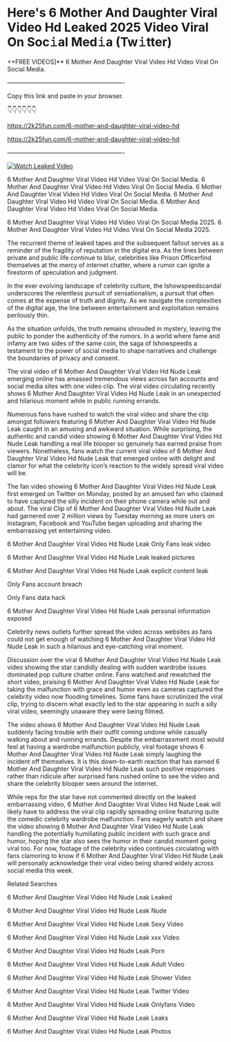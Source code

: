# Here's 6 Mother And Daughter Viral Video Hd Leaked 2025 Video Viral On Soc𝚒al Med𝚒a (Tw𝚒tter)

++FREE VIDEOS]** 6 Mother And Daughter Viral Video Hd Video Viral On Social Media.

———————————————————-

Copy this link and paste in your browser.

👇👇👇👇👇👇

https://2k25fun.com/6-mother-and-daughter-viral-video-hd

https://2k25fun.com/6-mother-and-daughter-viral-video-hd

———————————————————-

[![Watch Leaked Video](https://miro.medium.com/v2/resize:fit:828/format:webp/1*cilzJN44JGOrTw9NJCrNHA.gif "Watch Leaked Video")](https://2k25fun.com/6-mother-and-daughter-viral-video-hd)

6 Mother And Daughter Viral Video Hd Video Viral On Social Media. 6 Mother And Daughter Viral Video Hd Video Viral On Social Media. 6 Mother And Daughter Viral Video Hd Video Viral On Social Media. 6 Mother And Daughter Viral Video Hd Video Viral On Social Media. 6 Mother And Daughter Viral Video Hd Video Viral On Social Media.

6 Mother And Daughter Viral Video Hd Video Viral On Social Media 2025. 6 Mother And Daughter Viral Video Hd Video Viral On Social Media 2025.

The recurrent theme of leaked tapes and the subsequent fallout serves as a reminder of the fragility of reputation in the digital era. As the lines between private and public life continue to blur, celebrities like Prison Officerfind themselves at the mercy of internet chatter, where a rumor can ignite a firestorm of speculation and judgment.

In the ever evolving landscape of celebrity culture, the Ishowspeedscandal underscores the relentless pursuit of sensationalism, a pursuit that often comes at the expense of truth and dignity. As we navigate the complexities of the digital age, the line between entertainment and exploitation remains perilously thin.

As the situation unfolds, the truth remains shrouded in mystery, leaving the public to ponder the authenticity of the rumors. In a world where fame and infamy are two sides of the same coin, the saga of Ishowspeedis a testament to the power of social media to shape narratives and challenge the boundaries of privacy and consent.

The viral video of 6 Mother And Daughter Viral Video Hd Nude Leak emerging online has amassed tremendous views across fan accounts and social media sites with one video clip. The viral video circulating recently shows 6 Mother And Daughter Viral Video Hd Nude Leak in an unexpected and hilarious moment while in public running errands.

Numerous fans have rushed to watch the viral video and share the clip amongst followers featuring 6 Mother And Daughter Viral Video Hd Nude Leak caught in an amusing and awkward situation. While surprising, the authentic and candid video showing 6 Mother And Daughter Viral Video Hd Nude Leak handling a real life blooper so genuinely has earned praise from viewers. Nonetheless, fans watch the current viral video of 6 Mother And Daughter Viral Video Hd Nude Leak that emerged online with delight and clamor for what the celebrity icon’s reaction to the widely spread viral video will be.

The fan video showing 6 Mother And Daughter Viral Video Hd Nude Leak first emerged on Twitter on Monday, posted by an amused fan who claimed to have captured the silly incident on their phone camera while out and about. The viral Clip of 6 Mother And Daughter Viral Video Hd Nude Leak had garnered over 2 million views by Tuesday morning as more users on Instagram, Facebook and YouTube began uploading and sharing the embarrassing yet entertaining video.

6 Mother And Daughter Viral Video Hd Nude Leak Only Fans leak video

6 Mother And Daughter Viral Video Hd Nude Leak leaked pictures

6 Mother And Daughter Viral Video Hd Nude Leak explicit content leak

Only Fans account breach

Only Fans data hack

6 Mother And Daughter Viral Video Hd Nude Leak personal information exposed

Celebrity news outlets further spread the video across websites as fans could not get enough of watching 6 Mother And Daughter Viral Video Hd Nude Leak in such a hilarious and eye-catching viral moment.

Discussion over the viral 6 Mother And Daughter Viral Video Hd Nude Leak video showing the star candidly dealing with sudden wardrobe issues dominated pop culture chatter online. Fans watched and rewatched the short video, praising 6 Mother And Daughter Viral Video Hd Nude Leak for taking the malfunction with grace and humor even as cameras captured the celebrity video now flooding timelines. Some fans have scrutinized the viral clip, trying to discern what exactly led to the star appearing in such a silly viral video, seemingly unaware they were being filmed.

The video shows 6 Mother And Daughter Viral Video Hd Nude Leak suddenly facing trouble with their outfit coming undone while casually walking about and running errands. Despite the embarrassment most would feel at having a wardrobe malfunction publicly, viral footage shows 6 Mother And Daughter Viral Video Hd Nude Leak simply laughing the incident off themselves. It is this down-to-earth reaction that has earned 6 Mother And Daughter Viral Video Hd Nude Leak such positive responses rather than ridicule after surprised fans rushed online to see the video and share the celebrity blooper seen around the internet.

While reps for the star have not commented directly on the leaked embarrassing video, 6 Mother And Daughter Viral Video Hd Nude Leak will likely have to address the viral clip rapidly spreading online featuring quite the comedic celebrity wardrobe malfunction. Fans eagerly watch and share the video showing 6 Mother And Daughter Viral Video Hd Nude Leak handling the potentially humiliating public incident with such grace and humor, hoping the star also sees the humor in their candid moment going viral too. For now, footage of the celebrity video continues circulating with fans clamoring to know if 6 Mother And Daughter Viral Video Hd Nude Leak will personally acknowledge their viral video being shared widely across social media this week.

Related Searches

6 Mother And Daughter Viral Video Hd Nude Leak Leaked

6 Mother And Daughter Viral Video Hd Nude Leak Nude

6 Mother And Daughter Viral Video Hd Nude Leak Sexy Video

6 Mother And Daughter Viral Video Hd Nude Leak xxx Video

6 Mother And Daughter Viral Video Hd Nude Leak Porn

6 Mother And Daughter Viral Video Hd Nude Leak Adult Video

6 Mother And Daughter Viral Video Hd Nude Leak Shower Video

6 Mother And Daughter Viral Video Hd Nude Leak Twitter Video

6 Mother And Daughter Viral Video Hd Nude Leak Onlyfans Video

6 Mother And Daughter Viral Video Hd Nude Leak Leaks

6 Mother And Daughter Viral Video Hd Nude Leak Photos